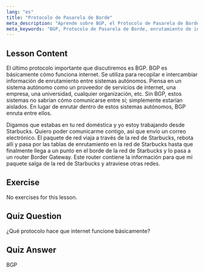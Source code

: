 ```yaml
---
lang: "es"
title: "Protocolo de Pasarela de Borde"
meta_description: "Aprende sobre BGP, el Protocolo de Pasarela de Borde, y cómo permite el enrutamiento de internet entre sistemas autónomos. Comprende los conceptos básicos de BGP para principiantes."
meta_keywords: "BGP, Protocolo de Pasarela de Borde, enrutamiento de internet, sistemas autónomos, redes Linux, tutorial BGP, protocolos de red, guía para principiantes"
---
```


## Lesson Content

El último protocolo importante que discutiremos es BGP. BGP es básicamente cómo funciona internet. Se utiliza para recopilar e intercambiar información de enrutamiento entre sistemas autónomos. Piensa en un sistema autónomo como un proveedor de servicios de internet, una empresa, una universidad, cualquier organización, etc. Sin BGP, estos sistemas no sabrían cómo comunicarse entre sí; simplemente estarían aislados. En lugar de enrutar dentro de estos sistemas autónomos, BGP enruta entre ellos.

Digamos que estabas en tu red doméstica y yo estoy trabajando desde Starbucks. Quiero poder comunicarme contigo, así que envío un correo electrónico. El paquete de red viaja a través de la red de Starbucks, rebota allí y pasa por las tablas de enrutamiento en la red de Starbucks hasta que finalmente llega a un punto en el borde de la red de Starbucks y lo pasa a un router Border Gateway. Este router contiene la información para que mi paquete salga de la red de Starbucks y atraviese otras redes.

## Exercise

No exercises for this lesson.

## Quiz Question

¿Qué protocolo hace que internet funcione básicamente?

## Quiz Answer

BGP
